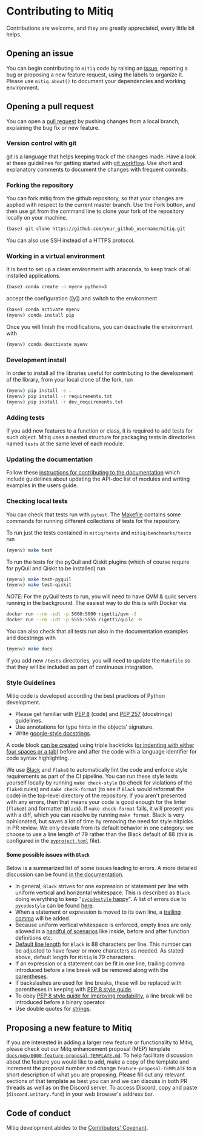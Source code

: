 # Contributing to Mitiq

Contributions are welcome, and they are greatly appreciated, every little bit helps.

## Opening an issue
You can begin contributing to `mitiq` code by raising an
[issue](https://github.com/unitaryfund/mitiq/issues/new), reporting a bug or
proposing a new feature request, using the labels to organize it.
Please use `mitiq.about()` to document your dependencies and working environment.

## Opening a pull request
You can open a [pull request](https://github.com/unitaryfund/mitiq/pulls) by pushing changes from a local branch, explaining the bug fix or new feature.

### Version control with git
git is a language that helps keeping track of the changes made. Have a look at these guidelines for getting started with [git workflow](https://www.asmeurer.com/git-workflow/).
Use short and explanatory comments to document the changes with frequent commits.

### Forking the repository
You can fork mitiq from the github repository, so that your changes are applied with respect to the current master branch. Use the Fork button, and then use git from the command line to clone your fork of the repository locally on your machine.
```bash
(base) git clone https://github.com/your_github_username/mitiq.git
```
You can also use SSH instead of a HTTPS protocol.

### Working in a virtual environment
It is best to set up a clean environment with anaconda, to keep track of all installed applications.
```bash
(base) conda create -n myenv python=3
```
accept the configuration ([y]) and switch to the environment
```bash
(base) conda activate myenv
(myenv) conda install pip
```
Once you will finish the modifications, you can deactivate the environment with
```bash
(myenv) conda deactivate myenv
```

### Development install
In order to install all the libraries useful for contributing to the
development of the library, from your local clone of the fork, run

```bash
(myenv) pip install -e .
(myenv) pip install -r requirements.txt
(myenv) pip install -r dev_requirements.txt
```

### Adding tests
If you add new features to a function or class, it is required to add tests for such object. Mitiq uses a nested structure for packaging tests in directories named `tests` at the same level of each module.

### Updating the documentation
Follow these [instructions for contributing to the documentation](https://mitiq.readthedocs.io/en/latest/contributing_docs.html) which include guidelines about updating the API-doc list of modules and writing examples in the users guide.

### Checking local tests

You can check that tests run with `pytest`. The [Makefile][makefile] contains
some commands for running different collections of tests for the repository.

To run just the tests contained in `mitiq/tests` and `mitiq/benchmarks/tests` run

```bash
(myenv) make test
```

To run the tests for the pyQuil and Qiskit plugins (which of course require for
pyQuil and Qiskit to be installed) run

```bash
(myenv) make test-pyquil
(myenv) make test-qiskit
```

*NOTE*: For the pyQuil tests to run, you will need to have QVM & quilc servers
running in the background. The easiest way to do this is with Docker via

```bash
docker run --rm -idt -p 5000:5000 rigetti/qvm -S
docker run --rm -idt -p 5555:5555 rigetti/quilc -R
```

You can also check that all tests run also in the documentation examples and
docstrings with

```bash
(myenv) make docs
```

If you add new `/tests` directories, you will need to update the `Makefile`
so that they will be included as part of continuous integration.

### Style Guidelines

Mitiq code is developed according the best practices of Python development.
* Please get familiar with [PEP 8](https://www.python.org/dev/peps/pep-0008/) (code)
  and [PEP 257](https://www.python.org/dev/peps/pep-0257/) (docstrings) guidelines.
* Use annotations for type hints in the objects' signature.
* Write [google-style docstrings](https://google.github.io/styleguide/pyguide.html#doc-function-args).

A code block [can be created](https://docs.github.com/en/github/writing-on-github/creating-and-highlighting-code-blocks) using triple backticks ([or indenting with either four spaces or a tab](https://www.markdownguide.org/basic-syntax#code-blocks))  before and after the code with a language identifier for code syntax highlighting.

We use [Black](https://black.readthedocs.io/en/stable/index.html) and `flake8` to automatically
lint the code and enforce style requirements as part of the CI pipeline. You can run these style
tests yourself locally by running `make check-style` (to check for violations of the `flake8` rules)
and `make check-format` (to see if `Black` would reformat the code) in the top-level directory of
the repository. If you aren't presented with any errors, then that means your code is good enough
for the linter (`flake8`) and formatter (`Black`). If `make check-format` fails, it will present
you with a diff, which you can resolve by running `make format`. Black is very opinionated, but
saves a lot of time by removing the need for style nitpicks in PR review. We only deviate from its
default behavior in one category: we choose to use a line length of 79 rather than the Black
default of 88 (this is configured in the [`pyproject.toml`](https://github.com/unitaryfund/mitiq/blob/master/pyproject.toml) file).

#### Some possible issues with `Black`
Below is a summarized list of some issues leading to errors. A more detailed discussion can be found [in the documentation](https://black.readthedocs.io/en/stable/the_black_code_style.html#the-black-code-style).
- In general, `Black` strives for one expression or statement per line with uniform vertical and horizontal whitespace. This is described as `Black` doing everything to keep "[`pycodestyle` happy](https://black.readthedocs.io/en/stable/the_black_code_style.html#how-black-wraps-lines)". A list of errors due to `pycodestyle` can be found [here](https://pycodestyle.pycqa.org/en/latest/intro.html#error-codes).
- When a statement or expression is moved to its own line, a [trailing comma](https://black.readthedocs.io/en/stable/the_black_code_style.html#trailing-commas) will be added.
- Because uniform vertical whitespace is enforced, empty lines are only allowed in a [handful of scenarios](https://black.readthedocs.io/en/stable/the_black_code_style.html#empty-lines) like inside, before and after function definitions etc.
- [Default line length](https://black.readthedocs.io/en/stable/the_black_code_style.html#line-length) for `Black` is 88 characters per line. This number can be adjusted to have fewer or more characters as needed. As stated above, default length for `Mitiq` is 79 characters.
- If an expression or a statement can be fit in one line, trailing comma introduced before a line break will be removed along with the [parentheses](https://black.readthedocs.io/en/stable/the_black_code_style.html#parentheses).
- If backslashes are used for line breaks, these will be replaced with parentheses in keeping with [PEP 8 style guide](https://www.python.org/dev/peps/pep-0008/#maximum-line-length).
- To obey [PEP 8 style guide for improving readability](https://www.python.org/dev/peps/pep-0008/#should-a-line-break-before-or-after-a-binary-operator), a line break will be introduced before a binary operator.
- Use double quotes for [strings](https://black.readthedocs.io/en/stable/the_black_code_style.html#strings).


## Proposing a new feature to Mitiq

If you are interested in adding a larger new feature or functionality to Mitiq, please check out our
Mitq enhancement proposal (MEP) template [`docs/mep/0000-feature-proposal-TEMPLATE.md`](https://github.com/unitaryfund/mitiq/blob/master/docs/mep/0000-feature-proposal-TEMPLATE.md). To help facilitate
discussion about the feature you would like to add, make a copy of the template and increment the proposal
number and change `feature-proposal-TEMPLATE` to a short description of what you are proposing.
Please fill out any relevant sections of that template as best you can and we can discuss in
both PR threads as well as on the Discord server. To access Discord, copy and paste (`discord.unitary.fund`) in your web browser's address bar.

## Code of conduct
Mitiq development abides to the [Contributors' Covenant](https://mitiq.readthedocs.io/en/latest/code_of_conduct.html).

[makefile]: https://github.com/unitaryfund/mitiq/blob/master/Makefile
